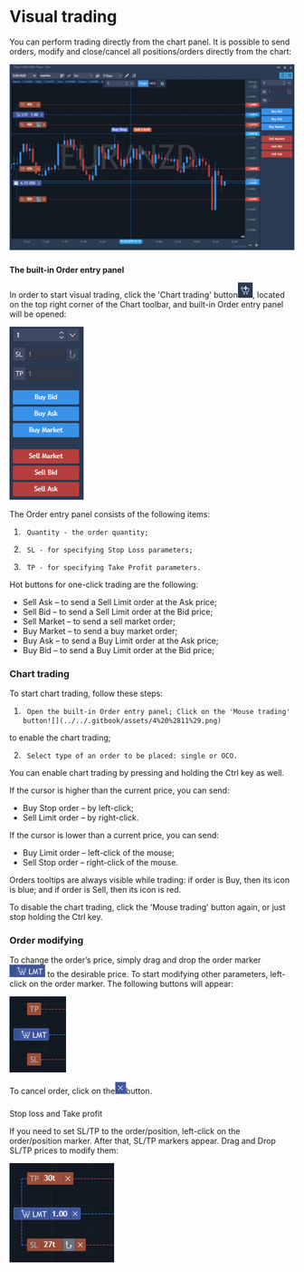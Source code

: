 # Visual trading

You can perform trading directly from the chart panel. It is possible to send orders, modify and close/cancel all positions/orders directly from the chart:

![](../../.gitbook/assets/1%20%289%29.png)

### 
**The built-in Order entry panel** 

In order to start visual trading, click the 'Chart trading' button![](../../.gitbook/assets/2%20%2826%29.png), 
located on the top right corner of the Chart toolbar, and built-in Order entry panel will be opened:

![](../../.gitbook/assets/3%20%2832%29.png)


The Order entry panel consists of the following items:

1.      Quantity - the order quantity;

2.      SL - for specifying Stop Loss parameters;

3.      TP - for specifying Take Profit parameters.

Hot buttons for one-click trading are the following:

* Sell Ask – to send a Sell Limit order at the Ask price;
* Sell Bid – to send a Sell Limit order at the Bid price;
* Sell Market – to send a sell market order;
* Buy Market – to send a buy market order;
* Buy Ask – to send a Buy Limit order at the Ask price;
* Buy Bid – to send a Buy Limit order at the Bid price;

### Chart trading

To start chart trading, follow these steps:

1.      Оpen the built-in Order entry panel; Click on the 'Mouse trading' button![](../../.gitbook/assets/4%20%2811%29.png)
to enable the chart trading;

2.      Select type of an order to be placed: single or OCO.

You can enable chart trading by pressing and holding the Ctrl key as well.

If the cursor is higher than the current price, you can send:

* Buy Stop order – by left-click;
* Sell Limit order – by right-click.

If the cursor is lower than a current price, you can send:

* Buy Limit order – left-click of the mouse;
* Sell Stop order – right-click of the mouse.

Orders tooltips are always visible while trading: if order is Buy, then its icon is blue; and if order is Sell, then its icon is red.

To disable the chart trading, click the 'Mouse trading' button again, or just stop holding the Ctrl key.

### Order modifying

 To change the order’s price, simply drag and drop the order marker![](../../.gitbook/assets/5%20%2818%29.png)
to the desirable price. To start modifying other parameters, left-click on the order marker. The following buttons will appear:

![](../../.gitbook/assets/6%20%2823%29.png)

To cancel order, click on the![](../../.gitbook/assets/7%20%2816%29.png)button.

### 
Stop loss and Take profit

 If you need to set SL/TP to the order/position, left-click on the order/position marker. After that, SL/TP markers appear. Drag and Drop SL/TP prices to modify them:

![](../../.gitbook/assets/8%20%2812%29.png)



